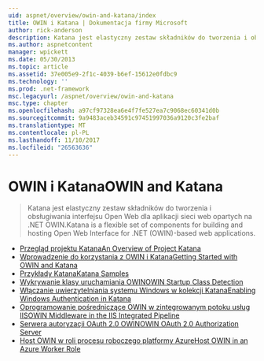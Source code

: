 ```yaml
---
uid: aspnet/overview/owin-and-katana/index
title: OWIN i Katana | Dokumentacja firmy Microsoft
author: rick-anderson
description: Katana jest elastyczny zestaw składników do tworzenia i obsługiwania interfejsu Open Web dla aplikacji sieci web opartych na .NET OWIN.
ms.author: aspnetcontent
manager: wpickett
ms.date: 05/30/2013
ms.topic: article
ms.assetid: 37e005e9-2f1c-4039-b6ef-15612e0fdbc9
ms.technology: ''
ms.prod: .net-framework
msc.legacyurl: /aspnet/overview/owin-and-katana
msc.type: chapter
ms.openlocfilehash: a97cf97328ea6e4f7fe527ea7c9068ec60341d0b
ms.sourcegitcommit: 9a9483aceb34591c97451997036a9120c3fe2baf
ms.translationtype: MT
ms.contentlocale: pl-PL
ms.lasthandoff: 11/10/2017
ms.locfileid: "26563636"
---
```

<a name="owin-and-katana"></a><span data-ttu-id="81e49-103">OWIN i Katana</span><span class="sxs-lookup"><span data-stu-id="81e49-103">OWIN and Katana</span></span>
====================
> <span data-ttu-id="81e49-104">Katana jest elastyczny zestaw składników do tworzenia i obsługiwania interfejsu Open Web dla aplikacji sieci web opartych na .NET OWIN.</span><span class="sxs-lookup"><span data-stu-id="81e49-104">Katana is a flexible set of components for building and hosting Open Web Interface for .NET (OWIN)-based web applications.</span></span>


- [<span data-ttu-id="81e49-105">Przegląd projektu Katana</span><span class="sxs-lookup"><span data-stu-id="81e49-105">An Overview of Project Katana</span></span>](an-overview-of-project-katana.md)
- [<span data-ttu-id="81e49-106">Wprowadzenie do korzystania z OWIN i Katana</span><span class="sxs-lookup"><span data-stu-id="81e49-106">Getting Started with OWIN and Katana</span></span>](getting-started-with-owin-and-katana.md)
- [<span data-ttu-id="81e49-107">Przykłady Katana</span><span class="sxs-lookup"><span data-stu-id="81e49-107">Katana Samples</span></span>](katana-samples.md)
- [<span data-ttu-id="81e49-108">Wykrywanie klasy uruchamiania OWIN</span><span class="sxs-lookup"><span data-stu-id="81e49-108">OWIN Startup Class Detection</span></span>](owin-startup-class-detection.md)
- [<span data-ttu-id="81e49-109">Włączanie uwierzytelniania systemu Windows w kolekcji Katana</span><span class="sxs-lookup"><span data-stu-id="81e49-109">Enabling Windows Authentication in Katana</span></span>](enabling-windows-authentication-in-katana.md)
- [<span data-ttu-id="81e49-110">Oprogramowanie pośredniczące OWIN w zintegrowanym potoku usług IIS</span><span class="sxs-lookup"><span data-stu-id="81e49-110">OWIN Middleware in the IIS Integrated Pipeline</span></span>](owin-middleware-in-the-iis-integrated-pipeline.md)
- [<span data-ttu-id="81e49-111">Serwera autoryzacji OAuth 2.0 OWIN</span><span class="sxs-lookup"><span data-stu-id="81e49-111">OWIN OAuth 2.0 Authorization Server</span></span>](owin-oauth-20-authorization-server.md)
- [<span data-ttu-id="81e49-112">Host OWIN w roli procesu roboczego platformy Azure</span><span class="sxs-lookup"><span data-stu-id="81e49-112">Host OWIN in an Azure Worker Role</span></span>](host-owin-in-an-azure-worker-role.md)
